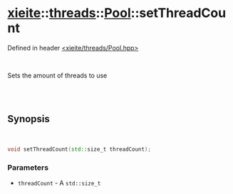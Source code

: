# [xieite](../../xieite.md)::[threads](../../threads.md)::[Pool](../Pool.md)::setThreadCount
Defined in header [<xieite/threads/Pool.hpp>](../../../include/xieite/threads/Pool.hpp)

<br/>

Sets the amount of threads to use

<br/><br/>

## Synopsis

<br/>

```cpp
void setThreadCount(std::size_t threadCount);
```
### Parameters
- `threadCount` - A `std::size_t`
